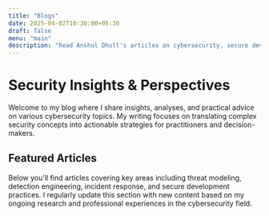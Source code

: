 ```yaml
---
title: "Blogs"
date: 2025-04-02T10:30:00+05:30
draft: false
menu: "main"
description: "Read Anshul Dhull's articles on cybersecurity, secure development, and security automation"
---
```


# Security Insights & Perspectives

Welcome to my blog where I share insights, analyses, and practical advice on various cybersecurity topics. My writing focuses on translating complex security concepts into actionable strategies for practitioners and decision-makers.

## Featured Articles

Below you'll find articles covering key areas including threat modeling, detection engineering, incident response, and secure development practices. I regularly update this section with new content based on my ongoing research and professional experiences in the cybersecurity field. 